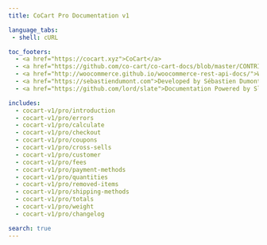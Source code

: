 ```yaml
---
title: CoCart Pro Documentation v1

language_tabs:
 - shell: cURL

toc_footers:
  - <a href="https://cocart.xyz">CoCart</a>
  - <a href="https://github.com/co-cart/co-cart-docs/blob/master/CONTRIBUTING.md">Contribute to Documentation</a>
  - <a href="http://woocommerce.github.io/woocommerce-rest-api-docs/">WooCommerce REST API Docs</a>
  - <a href="https://sebastiendumont.com">Developed by Sébastien Dumont</a>
  - <a href="https://github.com/lord/slate">Documentation Powered by Slate</a>

includes:
  - cocart-v1/pro/introduction
  - cocart-v1/pro/errors
  - cocart-v1/pro/calculate
  - cocart-v1/pro/checkout
  - cocart-v1/pro/coupons
  - cocart-v1/pro/cross-sells
  - cocart-v1/pro/customer
  - cocart-v1/pro/fees
  - cocart-v1/pro/payment-methods
  - cocart-v1/pro/quantities
  - cocart-v1/pro/removed-items
  - cocart-v1/pro/shipping-methods
  - cocart-v1/pro/totals
  - cocart-v1/pro/weight
  - cocart-v1/pro/changelog

search: true
---
```

